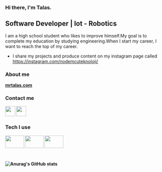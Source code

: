 ### Hi there, I'm Talas.
	
	
## Software Developer | Iot - Robotics

I am a high school student who likes to improve himself.My goal is to complete my education by studying engineering.When I start my career, I want to reach the top of my career.

- I share my projects and produce content on my instagram page called https://instagram.com/nodemcuteknoloji/



### About me

<p><a href="https://www.mrtalas.com/"><b>mrtalas.com</br></a></p>

### Contact me

<a href="https://www.linkedin.com/in/muhammedalitalas/"><img height="32" width="32" src="https://unpkg.com/simple-icons@6.11.0/icons/linkedin.svg" align="left" /></a>
<a href="https://www.instagram.com/mrtalas06/"><img height="32" width="32" src="https://unpkg.com/simple-icons@v6/icons/instagram.svg" align="left" /></a>

<br />
<br />

### Tech I use

<a href="https://www.instagram.com/nodemcuteknoloji/"><img height="40" width="60" src="https://cdn.cdnlogo.com/logos/v/82/visual-studio-code.svg" align="left" /></a>
<a href="https://www.instagram.com/nodemcuteknoloji/"><img height="40" width="60" src="https://www.vectorlogo.zone/logos/arduino/arduino-official.svg" align="left" /></a>
<a href="https://www.instagram.com/nodemcuteknoloji/"><img height="40" width="60" src="https://cdn.worldvectorlogo.com/logos/c.svg" align="left" /></a>

<br />
<br />
<br />
<br />

![Anurag's GitHub stats](https://github-readme-stats.vercel.app/api/top-langs/?username=MrTalas&layout=demo)




	
